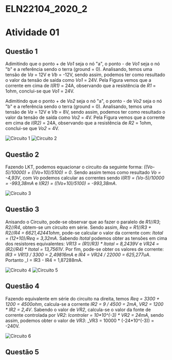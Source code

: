 # ELN22104_2020_2


# Atividade 01
## Questão 1
Adimitindo que o ponto + de _Vo1_ seja o nó "a", o ponto - de _Vo1_ seja o nó "b" e a referência sendo o terra (ground = 0). Analisando, temos uma tensão de _Va_ = 12V e _Vb_ = -12V, sendo assim, podemos ter como resultado o valor da tensão de saída como _Vo1_ = 24V. Pela Figura vemos que a corrente em cima de _I(R1)_ = 24A, observando que a resistência de _R1_ = 1ohm, conclui-se que _Vo1_ = 24V.

Adimitindo que o ponto + de _Vo2_ seja o nó "a", o ponto - de _Vo2_ seja o nó "b" e a referência sendo o terra (ground = 0). Analisando, temos uma tensão de _Va_ = 12V e _Vb_ = 8V, sendo assim, podemos ter como resultado o valor da tensão de saída como _Vo2_ = 4V. Pela Figura vemos que a corrente em cima de _I(R2)_ = 24A, observando que a resistência de _R2_ = 1ohm, conclui-se que _Vo2_ = 4V.

![Circuito 1](https://github.com/JoaoPedrogrb/ELN22104_2020_2/blob/main/Jo%C3%A3o%20Pedro/Atividade%201/Figura%201%20a.PNG)
![Circuito 2](https://github.com/JoaoPedrogrb/ELN22104_2020_2/blob/main/Jo%C3%A3o%20Pedro/Atividade%201/Figura%201%20b.PNG)

## Questão 2
Fazendo LKT, podemos equacionar o circuito da seguinte forma: _((Vo-5)/10000) + ((Vo+10)/5100) = 0_. Sendo assim temos como resultado _Vo = -4,93V_, com _Vo_ podemos calcular as correntes sendo _I(R1) = (Vo-5)/10000 = -993,38mA_ e _I(R2) = ((Vo+10)/5100) = -993,38mA_.

![Circuito 3](https://github.com/JoaoPedrogrb/ELN22104_2020_2/blob/main/Jo%C3%A3o%20Pedro/Atividade%201/Figura%202.PNG)

## Questão 3
Anisando o Circuito, pode-se observar que ao fazer o paralelo de _R1//R3_; _R2//R4_, obtem-se um circuito em série. Sendo assim, _Req = R1//R3 + R2//R4 = 6621,42441ohm_, pode-se calcular o valor da corrente com: _Itotal = (12+10)/Req = 3,32mA_. Sabendo _Itotal_ podemos obter as tensões em cima dos resistores equivalentes: _VR13 = (R1//R3) * Itotal = 8,2439V_ e _VR24 = (R2//R4) * Itotal = 13,7561V_. Por fim, pode-se obter os valores de corrente: _IR3 = VR13 / 3300 = 2,49816mA_ e _IR4 = VR24 / 22000 = 625,277uA_. Portanto _I = IR3 - IR4 = 1,87288mA.

![Circuito 4](https://github.com/JoaoPedrogrb/ELN22104_2020_2/blob/main/Jo%C3%A3o%20Pedro/Atividade%201/Figura%203%20Eq..PNG)
![Circuito 5](https://github.com/JoaoPedrogrb/ELN22104_2020_2/blob/main/Jo%C3%A3o%20Pedro/Atividade%201/Figura%203%20Eq..PNG)

## Questão 4
Fazendo equivalente em série do circuito na direita, temos _Req = 3300 + 1200 = 4500ohm_, calcula-se a corrente _IR2 = 9 / 4500 = 2mA_, _VR2 = 1200 * IR2 = 2,4V_. Sabendo o valor de _VR2_, calcula-se o valor da fonte de corrente controlada por _VR2_: _Icontroler = 10*10^(-3) * VR2 = 24mA_, sendo assim, podemos obter o valor de _VR3_: _VR3 = 10000 * (-24*10^(-3)) = -240V.

![Circuito 6](https://github.com/JoaoPedrogrb/ELN22104_2020_2/blob/main/Jo%C3%A3o%20Pedro/Atividade%201/Figura%204.PNG)

## Questão 5
